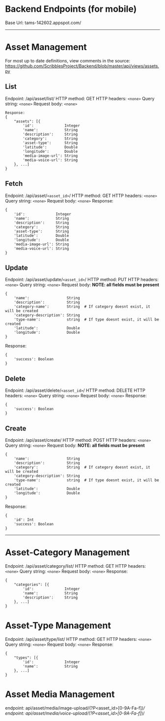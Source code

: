 # Backend Endpoints (for mobile)

Base Url: tams-142602.appspot.com/

---

# Asset Management

For most up to date definitions, view comments in the source: https://github.com/ScribblesProject/Backend/blob/master/api/views/assets.py

## List
Endpoint:       /api/asset/list/
HTTP method:    GET
HTTP headers:   `<none>`
Query string:   `<none>`
Request body:   `<none>`
```
Response:
{
    "assets": [{
        'id':              Integer
        'name':            String
        'description':     String
        'category':        String
        'asset-type':      String
        'latitude':        Double
        'longitude':       Double
        'media-image-url': String
        'media-voice-url': String
    }, ...]
}
```

## Fetch
Endpoint:       /api/asset/`<asset_id>`/
HTTP method:    GET
HTTP headers:   `<none>`
Query string:   `<none>`
Request body:   `<none>`
Response:
```
{
    'id':              Integer
    'name':            String
    'description':     String
    'category':        String
    'asset-type':      String
    'latitude':        Double
    'longitude':       Double
    'media-image-url': String
    'media-voice-url': String
}
```

## Update
Endpoint:       /api/asset/update/`<asset_id>`/
HTTP method:    PUT
HTTP headers:   `<none>`
Query string:   `<none>`
Request body: 
**NOTE: all fields must be present**
```
{
    'name':                 String
    'description':          String
    'category-name':        String  # If category doesnt exist, it will be created
    'category-description': String
    'type-name':            string  # If type doesnt exist, it will be created
    'latitude':             Double
    'longitude':            Double
}
```
Response:
```
{
    'success': Boolean
}
```

## Delete
Endpoint:       /api/asset/delete/`<asset_id>`/
HTTP method:    DELETE
HTTP headers:   `<none>`
Query string:   `<none>`
Request body:   `<none>`
Response:
```
{
    'success': Boolean
}
```

## Create
Endpoint:       /api/asset/create/
HTTP method:    POST
HTTP headers:   `<none>`
Query string:   `<none>`
Request body:
**NOTE: all fields must be present**
```
{
    'name':                 String
    'description':          String
    'category':             String  # If category doesnt exist, it will be created
    'category-description': String
    'type-name':            string  # If type doesnt exist, it will be created
    'latitude':             Double
    'longitude':            Double
}
```
Response:
```
{
    'id': Int
    'success': Boolean
}
```

---

# Asset-Category Management
Endpoint:       /api/asset/category/list/
HTTP method:    GET
HTTP headers:   `<none>`
Query string:   `<none>`
Request body:   `<none>`
Response:
```
{
    "categories": [{
        'id':              Integer
        'name':            String
        'description':     String
    }, ...]
}
```

# Asset-Type Management
Endpoint:       /api/asset/type/list/
HTTP method:    GET
HTTP headers:   `<none>`
Query string:   `<none>`
Request body:   `<none>`
Response:
```
{
    "types": [{
        'id':              Integer
        'name':            String
    }, ...]
}
```

# Asset Media Management
endpoint: api/asset/media/image-upload/(?P<asset_id>[0-9A-Fa-f]*)/
endpoint: api/asset/media/voice-upload/(?P<asset_id>[0-9A-Fa-f]*)/
